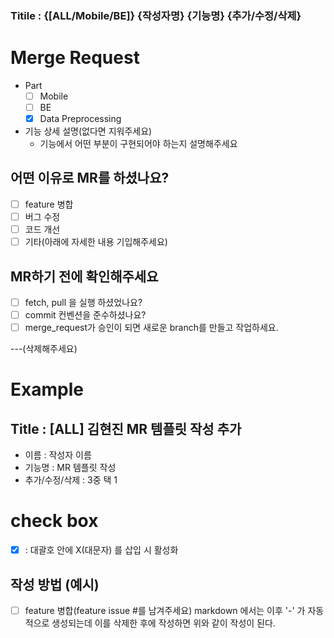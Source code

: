### Titile : {[ALL/Mobile/BE]} {작성자명} {기능명} {추가/수정/삭제} 
# Merge Request
- Part
  - [ ] Mobile
  - [ ] BE
  - [X] Data Preprocessing
- 기능 상세 설명(없다면 지워주세요)
  - 기능에서 어떤 부분이 구현되어야 하는지 설명해주세요

## 어떤 이유로 MR를 하셨나요?
- [ ] feature 병합
- [ ] 버그 수정
- [ ] 코드 개선
- [ ] 기타(아래에 자세한 내용 기입해주세요)

## MR하기 전에 확인해주세요
- [ ] fetch, pull 을 실행 하셨었나요?
- [ ] commit 컨벤션을 준수하셨나요?
- [ ] merge_request가 승인이 되면 새로운 branch를 만들고 작업하세요.

---(삭제해주세요)
# Example
## Title : [ALL] 김현진 MR 템플릿 작성 추가
- 이름 : 작성자 이름
- 기능명 : MR 템플릿 작성
- 추가/수정/삭제 : 3중 택 1

# check box
- [X] : 대괄호 안에 X(대문자) 를 삽입 시 활성화

## 작성 방법 (예시)
- [ ] feature 병합(feature issue #를 남겨주세요)
markdown 에서는 이후 '-' 가 자동적으로 생성되는데 이를 삭제한 후에 작성하면 위와 같이 작성이 된다.
